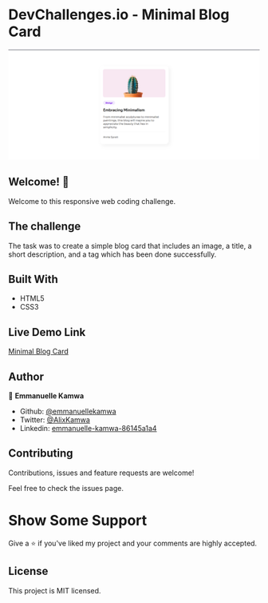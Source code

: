 # DevChallenges.io - Minimal Blog Card

![screenshot](./images/blogcard.png)

## Welcome! 👋

Welcome to this responsive web coding challenge.

## The challenge

The task was to create a simple blog card that includes an image, a title, a short description, and a tag which has been done successfully.

## Built With
- HTML5
- CSS3

## Live Demo Link
[Minimal Blog Card](https://minimal-blog-card-phi.vercel.app/)

## Author 

👤 **Emmanuelle Kamwa**

-   Github: [@emmanuellekamwa](https://github.com/emmanuellekamwa)
-   Twitter: [@AlixKamwa](https://twitter.com/AlixKamwa)
-   Linkedin: [emmanuelle-kamwa-86145a1a4](https://www.linkedin.com/in/emmanuelle-kamwa-86145a1a4/)

## Contributing

Contributions, issues and feature requests are welcome!

Feel free to check the issues page.

# Show Some Support

Give a ⭐ if you've liked my project and your comments are highly accepted.

## License

This project is MIT licensed.